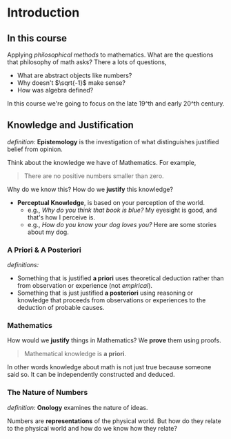 # Introduction

## In this course

Applying *philosophical methods* to mathematics. What are the questions that philosophy of math asks? There a lots of questions,

* What are abstract objects like numbers?
* Why doesn't $\sqrt{-1}$ make sense?
* How was algebra defined?

In this course we're going to focus on the late 19^th and early 20^th century.

## Knowledge and Justification

_definition:_ **Epistemology** is the investigation of what distinguishes justified belief from opinion.

Think about the knowledge we have of Mathematics. For example,

> There are no positive numbers smaller than zero.

Why do we know this? How do we **justify** this knowledge?

* **Perceptual Knowledge**, is based on your perception of the world.
  * e.g., *Why do you think that book is blue?* My eyesight is good, and that's how I perceive is.
  * e.g., *How do you know your dog loves you?* Here are some stories about my dog.

### A Priori & A Posteriori

_definitions:_

* Something that is justified **a priori** uses theoretical deduction rather than from observation or experience (not *empirical*).
* Something that is just justified **a posteriori** using reasoning or knowledge that proceeds from observations or experiences to the deduction of probable causes.

### Mathematics

How would we **justify** things in Mathematics? We **prove** them using proofs.

> Mathematical knowledge is **a priori**.

In other words knowledge about math is not just true because someone said so. It can be independently constructed and deduced.

### The Nature of Numbers

_definition:_ **Onology** examines the nature of ideas.

Numbers are **representations** of the physical world. But how do they relate to the physical world and how do we know how they relate?
